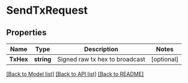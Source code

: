 # SendTxRequest

## Properties
Name | Type | Description | Notes
------------ | ------------- | ------------- | -------------
**TxHex** | **string** | Signed raw tx hex to broadcast | [optional] 

[[Back to Model list]](../README.md#documentation-for-models) [[Back to API list]](../README.md#documentation-for-api-endpoints) [[Back to README]](../README.md)



